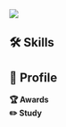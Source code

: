 <img src="https://capsule-render.vercel.app/api?type=waving&color=gradient&height=200&section=header&text=💖 Hi I'm youjin&fontSize=50"/>


## 🛠 Skills

## 🔎 Profile

**🏆 Awards** <br>
**✏️ Study**



